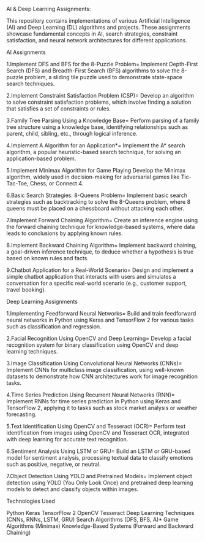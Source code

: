 AI & Deep Learning Assignments:


This repository contains implementations of various Artificial Intelligence (AI) and Deep Learning (DL) algorithms and projects. These assignments showcase fundamental concepts in AI, search strategies, constraint satisfaction, and neural network architectures for different applications.

AI Assignments


1.Implement DFS and BFS for the 8-Puzzle Problem=
Implement Depth-First Search (DFS) and Breadth-First Search (BFS) algorithms to solve the 8-puzzle problem, a sliding tile puzzle used to demonstrate state-space search techniques.

2.Implement Constraint Satisfaction Problem (CSP)=
Develop an algorithm to solve constraint satisfaction problems, which involve finding a solution that satisfies a set of constraints or rules.

3.Family Tree Parsing Using a Knowledge Base=
Perform parsing of a family tree structure using a knowledge base, identifying relationships such as parent, child, sibling, etc., through logical inference.

4.Implement A Algorithm for an Application*=
Implement the A* search algorithm, a popular heuristic-based search technique, for solving an application-based problem.

5.Implement Minimax Algorithm for Game Playing
Develop the Minimax algorithm, widely used in decision-making for adversarial games like Tic-Tac-Toe, Chess, or Connect 4.

6.Basic Search Strategies: 8-Queens Problem=
Implement basic search strategies such as backtracking to solve the 8-Queens problem, where 8 queens must be placed on a chessboard without attacking each other.

7.Implement Forward Chaining Algorithm=
Create an inference engine using the forward chaining technique for knowledge-based systems, where data leads to conclusions by applying known rules.

8.Implement Backward Chaining Algorithm=
Implement backward chaining, a goal-driven inference technique, to deduce whether a hypothesis is true based on known rules and facts.

9.Chatbot Application for a Real-World Scenario=
Design and implement a simple chatbot application that interacts with users and simulates a conversation for a specific real-world scenario (e.g., customer support, travel booking).

Deep Learning Assignments

1.Implementing Feedforward Neural Networks=
Build and train feedforward neural networks in Python using Keras and TensorFlow 2 for various tasks such as classification and regression.

2.Facial Recognition Using OpenCV and Deep Learning=
Develop a facial recognition system for binary classification using OpenCV and deep learning techniques.

3.Image Classification Using Convolutional Neural Networks (CNNs)=
Implement CNNs for multiclass image classification, using well-known datasets to demonstrate how CNN architectures work for image recognition tasks.

4.Time Series Prediction Using Recurrent Neural Networks (RNN)=
Implement RNNs for time series prediction in Python using Keras and TensorFlow 2, applying it to tasks such as stock market analysis or weather forecasting.

5.Text Identification Using OpenCV and Tesseract (OCR)=
Perform text identification from images using OpenCV and Tesseract OCR, integrated with deep learning for accurate text recognition.

6.Sentiment Analysis Using LSTM or GRU=
Build an LSTM or GRU-based model for sentiment analysis, processing textual data to classify emotions such as positive, negative, or neutral.

7.Object Detection Using YOLO and Pretrained Models=
Implement object detection using YOLO (You Only Look Once) and pretrained deep learning models to detect and classify objects within images.

Technologies Used


Python
Keras
TensorFlow 2
OpenCV
Tesseract
Deep Learning Techniques (CNNs, RNNs, LSTM, GRU)
Search Algorithms (DFS, BFS, A)*
Game Algorithms (Minimax)
Knowledge-Based Systems (Forward and Backward Chaining)

